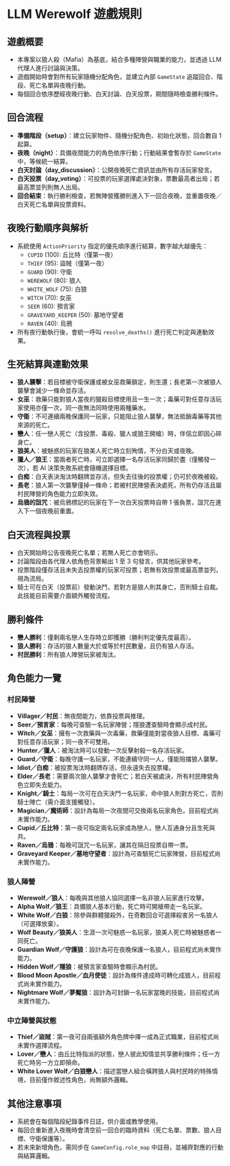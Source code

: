 # LLM Werewolf 遊戲規則

## 遊戲概要

- 本專案以狼人殺（Mafia）為基底，結合多種陣營與職業的能力，並透過 LLM 代理人進行討論與決策。
- 遊戲開始時會對所有玩家隨機分配角色，並建立內部 `GameState` 追蹤回合、階段、死亡名單與夜晚行動。
- 每個回合依序歷經夜晚行動、白天討論、白天投票，期間隨時檢查勝利條件。

## 回合流程

- **準備階段（setup）**：建立玩家物件、隨機分配角色、初始化狀態，回合數自 1 起算。
- **夜晚（night）**：具備夜間能力的角色依序行動；行動結果會暫存於 `GameState` 中，等候統一結算。
- **白天討論（day_discussion）**：公開夜晚死亡資訊並由所有存活玩家發言。
- **白天投票（day_voting）**：可投票的玩家選擇處決對象，票數最高者出局；若最高票並列則無人出局。
- **回合結束**：執行勝利檢查，若無陣營獲勝則進入下一回合夜晚，並重置夜晚／白天死亡名單與投票資料。

## 夜晚行動順序與解析

- 系統使用 `ActionPriority` 指定的優先順序進行結算，數字越大越優先：
  - `CUPID` (100): 丘比特（僅第一夜）
  - `THIEF` (95): 盜賊（僅第一夜）
  - `GUARD` (90): 守衛
  - `WEREWOLF` (80): 狼人
  - `WHITE_WOLF` (75): 白狼
  - `WITCH` (70): 女巫
  - `SEER` (60): 預言家
  - `GRAVEYARD_KEEPER` (50): 墓地守望者
  - `RAVEN` (40): 烏鴉
- 所有夜行動執行後，會統一呼叫 `resolve_deaths()` 進行死亡判定與連動效果。

## 生死結算與連動效果

- **狼人襲擊**：若目標被守衛保護或被女巫救藥鎖定，則生還；長老第一次被狼人襲擊會減少一條命並存活。
- **女巫**：救藥只能對狼人當夜的獵殺目標使用且一生一次；毒藥可對任意存活玩家使用亦僅一次，同一夜無法同時使用兩種藥水。
- **守衛**：不可連續兩晚保護同一玩家，只能阻止狼人襲擊，無法抵銷毒藥等其他來源的死亡。
- **戀人**：任一戀人死亡（含投票、毒殺、獵人或狼王開槍）時，伴侶立即因心碎身亡。
- **狼美人**：被魅惑的玩家在狼美人死亡時立刻殉情，不分白天或夜晚。
- **獵人／狼王**：當兩者死亡時，可立即選擇一名存活玩家同歸於盡（僅觸發一次），若 AI 決策失敗系統會隨機選擇目標。
- **白痴**：白天表決淘汰時翻牌並存活，但失去往後的投票權；仍可於夜晚被殺。
- **長老**：狼人第一次襲擊僅掉一條命；若被村民陣營表決處死，所有仍存活且屬村民陣營的角色能力立即失效。
- **烏鴉的詛咒**：被烏鴉標記的玩家在下一次白天投票時自帶 1 張負票，詛咒在進入下一個夜晚前重置。

## 白天流程與投票

- 白天開始時公告夜晚死亡名單；若無人死亡亦會明示。
- 討論階段由各代理人依角色背景輸出 1 至 3 句發言，供其他玩家參考。
- 投票階段僅存活且未失去投票權的玩家可投票；若無有效投票或最高票並列，視為流局。
- 騎士可在白天（投票前）發動決鬥，若對方是狼人則其身亡，否則騎士自裁。此技能目前需要介面額外觸發流程。

## 勝利條件

- **戀人勝利**：僅剩兩名戀人生存時立即獲勝（勝利判定優先度最高）。
- **狼人勝利**：存活的狼人數量大於或等於村民數量，且仍有狼人存活。
- **村民勝利**：所有狼人陣營玩家被淘汰。

## 角色能力一覽

### 村民陣營

- **Villager／村民**：無夜間能力，依靠投票與推理。
- **Seer／預言家**：每晚可查驗一名玩家陣營；隱狼遭查驗時會顯示成村民。
- **Witch／女巫**：擁有一次救藥與一次毒藥，救藥僅能對當夜狼人目標、毒藥可對任意存活玩家；同一夜不可雙用。
- **Hunter／獵人**：被淘汰時可以發動一次反擊射殺一名存活玩家。
- **Guard／守衛**：每晚守護一名玩家，不能連續守同一人，僅能阻擋狼人襲擊。
- **Idiot／白痴**：被投票淘汰時翻牌存活，但永遠失去投票權。
- **Elder／長老**：需要兩次狼人襲擊才會死亡；若白天被處決，所有村民陣營角色立即失去能力。
- **Knight／騎士**：每局一次可在白天決鬥一名玩家，命中狼人則對方死亡，否則騎士陣亡（需介面支援觸發）。
- **Magician／魔術師**：設計為每局一次夜間可交換兩名玩家角色，目前程式尚未實作能力。
- **Cupid／丘比特**：第一夜可指定兩名玩家成為戀人，戀人互通身分且生死與共。
- **Raven／烏鴉**：每晚可詛咒一名玩家，讓其在隔日投票自帶一票。
- **Graveyard Keeper／墓地守望者**：設計為可查驗死亡玩家陣營，目前程式尚未實作能力。

### 狼人陣營

- **Werewolf／狼人**：每晚與其他狼人協同選擇一名非狼人玩家進行攻擊。
- **Alpha Wolf／狼王**：具備狼人基本行動，死亡時可開槍帶走一名玩家。
- **White Wolf／白狼**：除參與群體獵殺外，在奇數回合可選擇殺害另一名狼人（可選擇放棄）。
- **Wolf Beauty／狼美人**：生涯一次可魅惑一名玩家，狼美人死亡時被魅惑者一同死亡。
- **Guardian Wolf／守護狼**：設計為可在夜晚保護一名狼人，目前程式尚未實作能力。
- **Hidden Wolf／隱狼**：被預言家查驗時會顯示為村民。
- **Blood Moon Apostle／血月使徒**：設計為條件達成時可轉化成狼人，目前程式尚未實作能力。
- **Nightmare Wolf／夢魘狼**：設計為可封鎖一名玩家當晚的技能，目前程式尚未實作能力。

### 中立陣營與狀態

- **Thief／盜賊**：第一夜可自兩張額外角色牌中擇一成為正式職業，目前程式尚未實作選擇流程。
- **Lover／戀人**：由丘比特指派的狀態，戀人彼此知情並共享勝利條件；任一方死亡時另一方立即殞命。
- **White Lover Wolf／白狼戀人**：描述當戀人組合橫跨狼人與村民時的特殊情境，目前僅作敘述性角色，尚無額外邏輯。

## 其他注意事項

- 系統會在每個階段紀錄事件日誌，供介面或教學使用。
- 每回合重新進入夜晚時會清空前一回合的臨時資料（死亡名單、票數、狼人目標、守衛保護等）。
- 若未來新增角色，需同步在 `GameConfig.role_map` 中註冊，並補齊對應的行動與結算邏輯。
